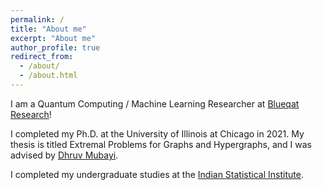 ```yaml
---
permalink: /
title: "About me"
excerpt: "About me"
author_profile: true
redirect_from: 
  - /about/
  - /about.html
---
```


I am a Quantum Computing / Machine Learning Researcher at [Blueqat Research](https://corp.blueqat.com/research)!

I completed my Ph.D. at the University of Illinois at Chicago in 2021. My thesis is titled Extremal Problems for Graphs and Hypergraphs, and I was advised by [Dhruv Mubayi](http://homepages.math.uic.edu/~mubayi/).

I completed my undergraduate studies at the [Indian Statistical Institute](http://www.isibang.ac.in/~statmath/).
